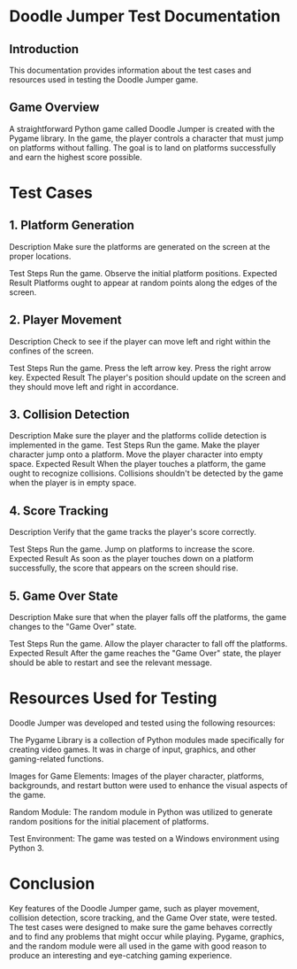 # Doodle Jumper Test Documentation
## Introduction
This documentation provides information about the test cases and resources used in testing the Doodle Jumper game.

## Game Overview
A straightforward Python game called Doodle Jumper is created with the Pygame library. In the game, the player controls a character that must jump on platforms without falling. The goal is to land on platforms successfully and earn the highest score possible.

# Test Cases
## 1. Platform Generation 
Description
Make sure the platforms are generated on the screen at the proper locations.

Test Steps
Run the game.
Observe the initial platform positions.
Expected Result
Platforms ought to appear at random points along the edges of the screen.

## 2. Player Movement
Description
Check to see if the player can move left and right within the confines of the screen.

Test Steps
Run the game.
Press the left arrow key.
Press the right arrow key.
Expected Result
The player's position should update on the screen and they should move left and right in accordance.

## 3. Collision Detection
Description
Make sure the player and the platforms collide detection is implemented in the game.
Test Steps
Run the game.
Make the player character jump onto a platform.
Move the player character into empty space.
Expected Result
When the player touches a platform, the game ought to recognize collisions. Collisions shouldn't be detected by the game when the player is in empty space.


## 4. Score Tracking
Description
Verify that the game tracks the player's score correctly.

Test Steps
Run the game.
Jump on platforms to increase the score.
Expected Result
As soon as the player touches down on a platform successfully, the score that appears on the screen should rise.

## 5. Game Over State
Description
Make sure that when the player falls off the platforms, the game changes to the "Game Over" state.

Test Steps
Run the game.
Allow the player character to fall off the platforms.
Expected Result
After the game reaches the "Game Over" state, the player should be able to restart and see the relevant message.

# Resources Used for Testing
Doodle Jumper was developed and tested using the following resources:

The Pygame Library is a collection of Python modules made specifically for creating video games. It was in charge of input, graphics, and other gaming-related functions.

Images for Game Elements: Images of the player character, platforms, backgrounds, and restart button were used to enhance the visual aspects of the game.

Random Module: The random module in Python was utilized to generate random positions for the initial placement of platforms.

Test Environment: The game was tested on a Windows environment using Python 3.

# Conclusion
Key features of the Doodle Jumper game, such as player movement, collision detection, score tracking, and the Game Over state, were tested. The test cases were designed to make sure the game behaves correctly and to find any problems that might occur while playing. Pygame, graphics, and the random module were all used in the game with good reason to produce an interesting and eye-catching gaming experience.
